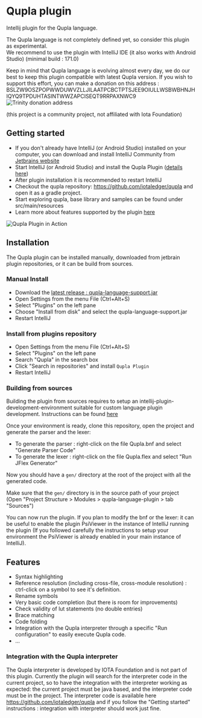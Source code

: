 
# Qupla plugin  
Intellij plugin for the Qupla language.  
  
The Qupla language is not completely defined yet, so consider this plugin as experimental.  
We recommend to use the plugin with IntelliJ IDE (it also works with Android Studio) (minimal build : 171.0)  
  
Keep in mind that Qupla language is evolving almost every day, we do our best to keep this plugin compatible with latest Qupla version.
If you wish to support this effort, you can make a donation on this address : BSLZW9OSZPOPWWDUWVZLLJILAATPCBCTPTSJEE9OIULLWSBWBHNJHIQYQ9TPDUHTASINTWWZAPCISEQT9RRPAXNWC9
![Trinity donation address](https://github.com/ben-75/qupla-idea-plugin/blob/master/doc/frame.png?raw=true)

(this project is a community project, not affiliated with Iota Foundation)

  ## Getting started
 
 - If you don't already have IntelliJ (or Android Studio) installed on your computer, you can download and install 
 IntelliJ Community from [Jetbrains website](https://www.jetbrains.com/idea/download/)
 - Start IntelliJ (or Android Studio) and install the Qupla Plugin ([details here](#installation))
 - After plugin installation it is recommended to restart IntelliJ
 - Checkout the qupla repository: https://github.com/iotaledger/qupla and open it as a gradle project.
 - Start exploring qupla, base library and samples can be found under src/main/resources
 - Learn more about features supported by the plugin [here](#features)
 
  ![Qupla Plugin in Action](https://github.com/ben-75/qupla-idea-plugin/blob/interpreter/doc/ready.png?raw=true)
  
  ## Installation
  
  The Qupla plugin can be installed manually, downloaded from jetbrain plugin repositories, or it can be build from sources.
  
   ### Manual Install    
    
   - Download the [latest release : qupla-language-support.jar](https://github.com/ben-75/qupla-idea-plugin/releases) 
   - Open Settings from the menu File (Ctrl+Alt+S)
   - Select "Plugins" on the left pane
   - Choose "Install from disk" and select the qupla-language-support.jar
   - Restart IntelliJ  
   
  ### Install from plugins repository
  
   - Open Settings from the menu File (Ctrl+Alt+S)
   - Select "Plugins" on the left pane
   - Search "Qupla" in the search box
   - Click "Search in repositories" and install `Qupla Plugin`
   - Restart IntelliJ

  ### Building from sources  
  
Building the plugin from sources requires to setup an intellij-plugin-development-environment suitable for custom 
language plugin development. Instructions can be found 
[here](http://www.jetbrains.org/intellij/sdk/docs/tutorials/custom_language_support/prerequisites.html)  
  
Once your environment is ready, clone this repository, open the project and generate the parser and the lexer:  
  
 - To generate the parser : right-click on the file Qupla.bnf and select "Generate Parser Code"  
 - To generate the lexer : right-click on the file Qupla.flex and select "Run JFlex Generator"  
  
Now you should have a `gen/` directory at the root of the project with all the generated code.  
  
Make sure that the `gen/` directory is in the source path of your project   
(Open "Project Structure > Modules > qupla-language-plugin > tab "Sources")  
  
You can now run the plugin. If you plan to modify the bnf or the lexer: it can be useful to enable the plugin 
PsiViewer in the instance of IntelliJ running the plugin (If you followed carefully the instructions to 
setup your environment the PsiViewer is already enabled in your main instance of IntelliJ).

  ## Features
  
  - Syntax highlighting
  - Reference resolution (including cross-file, cross-module resolution) : ctrl-click on a symbol to see it's definition.
  - Rename symbols
  - Very basic code completion (but there is room for improvements)
  - Check validity of lut statements (no double entries)
  - Brace matching
  - Code folding
  - Integration with the Qupla interpreter through a specific "Run configuration" to easily execute Qupla code.
  - ...
  
  ### Integration with the Qupla interpreter
  
  The Qupla interpreter is developed by IOTA Foundation and is not part of this plugin. 
  Currently the plugin will search for the interpreter code in the current project, so to have the integration with the interpreter working as expected: the current project must be java based, and the interpreter code must be in the project.
  The interpreter code is available here https://github.com/iotaledger/qupla and if you follow the "Getting started" instructions : integration with interpreter should work just fine.
  
  